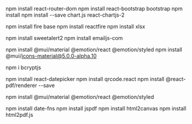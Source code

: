 npm install react-router-dom
npm install react-bootstrap bootstrap
npm install npm install --save chart.js react-chartjs-2

npm install fire base
npm install reactfire
npm install xlsx

npm install sweetalert2
npm install emailjs-com

npm install @mui/material @emotion/react @emotion/styled
npm install @mui/icons-material@5.0.0-alpha.10

npm i bcryptjs

npm install react-datepicker
npm install qrcode.react
npm install @react-pdf/renderer --save

npm install @mui/material @emotion/react @emotion/styled

npm install date-fns
npm install jspdf
npm install html2canvas
npm install html2pdf.js
